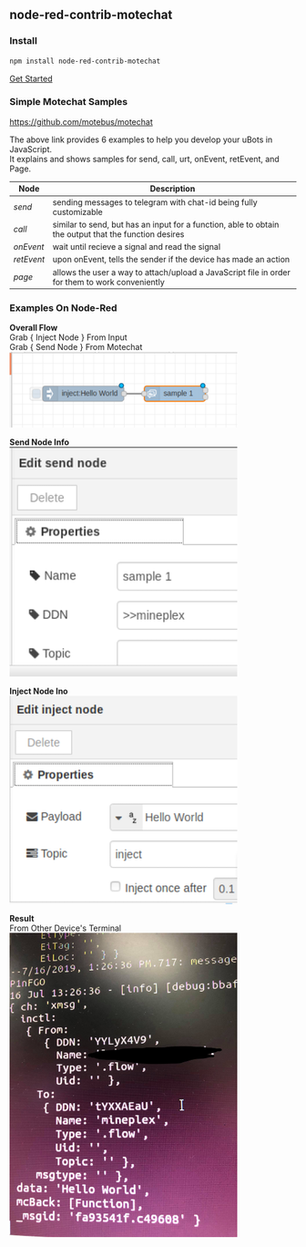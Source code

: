 ##  node-red-contrib-motechat

### Install

```bash
npm install node-red-contrib-motechat
```
[Get Started](docs/how-to-run.md)

### Simple Motechat Samples

 <https://github.com/motebus/motechat>

The above link provides 6 examples to help you develop your uBots in JavaScript. <br />
It explains and shows samples for send, call, urt, onEvent, retEvent, and Page.

Node| Description | 
--- | --- | 
*send* | sending messages to telegram with chat-id being fully customizable |
*call* | similar to send, but has an input for a function, able to obtain the output that the function desires |
*onEvent* | wait until recieve a signal and read the signal |
*retEvent* | upon onEvent, tells the sender if the device has made an action |
*page* | allows the user a way to attach/upload a JavaScript file in order for them to work conveniently |

### Examples On Node-Red
 **Overall Flow** <br />
 Grab { Inject Node } From Input <br />
 Grab { Send Node } From Motechat <br />
<img src="/node-red-examples/sendnodes.png" width="400">

**Send Node Info** <br />
<img src="/node-red-examples/sendnodes.info.png" width="400">

**Inject Node Ino** <br />
<img src="/node-red-examples/InjectSendNode.png" width="400">

**Result** <br />
From Other Device's Terminal <br />
<img src="/node-red-examples/result.jpg" width="400">



